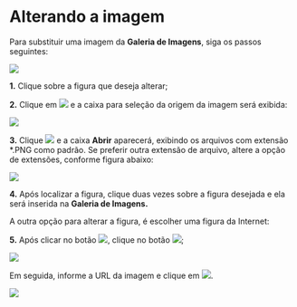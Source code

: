 # Alterando a imagem

Para substituir uma imagem da **Galeria de Imagens**, siga os passos seguintes:

![](http://www.gvinci.com.br/manual/alterafiggv5.zoom80.png)

**1.** Clique sobre a figura que deseja alterar;

**2.** Clique em ![](http://www.gvinci.com.br/manual/alteraimagebtgv5.png) e a caixa para seleção da origem da imagem será exibida:

![](http://www.gvinci.com.br/manual/origemimagem.zoom100.png)

**3.** Clique ![](http://www.gvinci.com.br/manual/arquivo-bt.png) e a caixa **Abrir** aparecerá, exibindo os arquivos com extensão \*.PNG como padrão. Se preferir outra extensão de arquivo, altere a opção de extensões, conforme figura abaixo:

![](http://www.gvinci.com.br/manual/tipoimagem1.zoom80.png)

**4.** Após localizar a figura, clique duas vezes sobre a figura desejada e ela será inserida na **Galeria de Imagens.**

A outra opção para alterar a figura, é escolher uma figura da Internet:

**5.** Após clicar no botão ![](http://www.gvinci.com.br/manual/alteraimagebtgv5.png), clique no botão ![](http://www.gvinci.com.br/manual/internet2btgv5.png);

![](http://www.gvinci.com.br/manual/alterimagintgv5.zoom80.png)

Em seguida, informe a URL da imagem e clique em ![](http://www.gvinci.com.br/manual/btok1gv5.png).

![](http://www.gvinci.com.br/manual/informurlgv5.zoom80.png)

